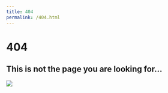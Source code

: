 ```yaml
---
title: 404
permalink: /404.html
---
```


# 404

## This is not the page you are looking for...

[<img src="http://i0.kym-cdn.com/entries/icons/original/000/000/157/itsatrap.jpg">](https://www.youtube.com/watch?v=4F4qzPbcFiA)

